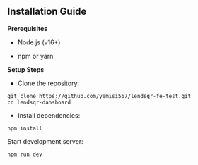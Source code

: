 ## Installation Guide

**Prerequisites**

- Node.js (v16+)

- npm or yarn

**Setup Steps**

- Clone the repository:

```tsx
git clone https://github.com/yemisi567/lendsqr-fe-test.git
cd lendsqr-dahsboard
```

- Install dependencies:

```tsx
npm install 
```

Start development server:
```tsx
npm run dev
```
